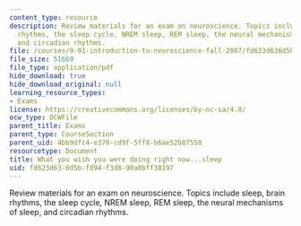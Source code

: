 ```yaml
---
content_type: resource
description: Review materials for an exam on neuroscience. Topics include sleep, brain
  rhythms, the sleep cycle, NREM sleep, REM sleep, the neural mechanisms of sleep,
  and circadian rhythms.
file: /courses/9-01-introduction-to-neuroscience-fall-2007/fd623d636d5bf894f3d890a0bff38197_finalrev_sleep.pdf
file_size: 51669
file_type: application/pdf
hide_download: true
hide_download_original: null
learning_resource_types:
- Exams
license: https://creativecommons.org/licenses/by-nc-sa/4.0/
ocw_type: OCWFile
parent_title: Exams
parent_type: CourseSection
parent_uid: 4bb9dfc4-e370-cd9f-5ff8-b6ae52b87558
resourcetype: Document
title: What you wish you were doing right now...sleep
uid: fd623d63-6d5b-f894-f3d8-90a0bff38197
---
```

Review materials for an exam on neuroscience. Topics include sleep, brain rhythms, the sleep cycle, NREM sleep, REM sleep, the neural mechanisms of sleep, and circadian rhythms.